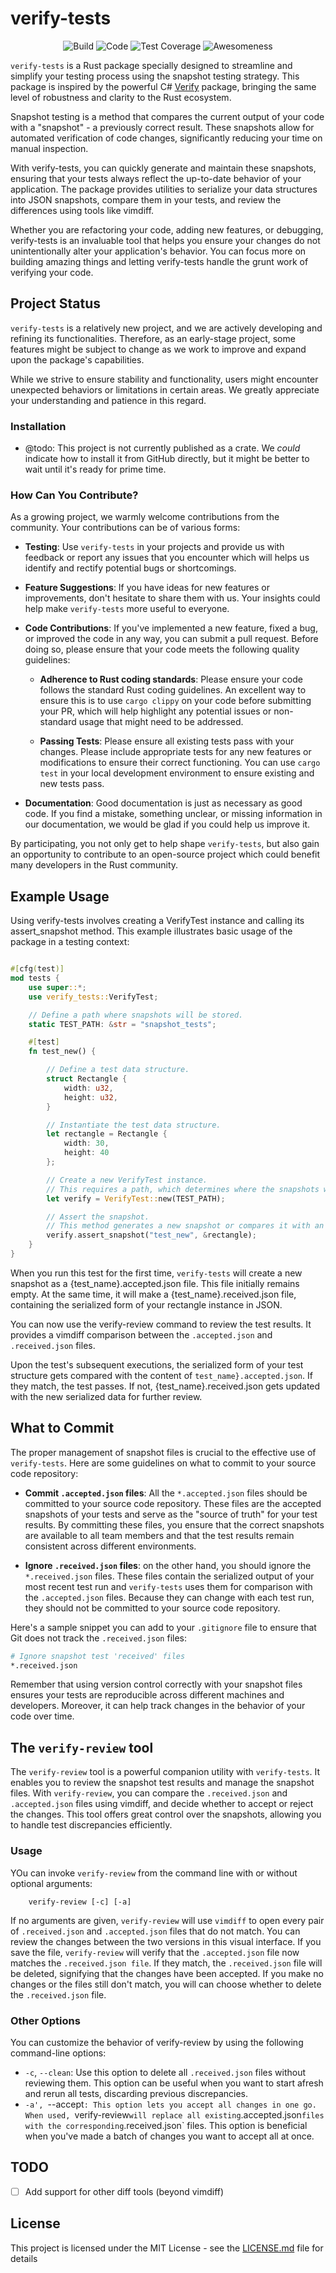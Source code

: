 # verify-tests 
<div align="center">

![Build](https://seddy.com/cicd/k987e/build.svg)
![Code](https://seddy.com/cicd/k987e/code.svg)
![Test Coverage](https://seddy.com/cicd/k987e/coverage.svg)
![Awesomeness](https://seddy.com/cicd/k987e/awesome.svg)

</div>


`verify-tests` is a Rust package specially designed to streamline and simplify
your testing process using the snapshot testing strategy. This package is
inspired by the powerful C# [Verify](https://github.com/VerifyTests/Verify)
package, bringing the same level of robustness and clarity to the Rust
ecosystem.

Snapshot testing is a method that compares the current output of your code with
a "snapshot" - a previously correct result. These snapshots allow for automated
verification of code changes, significantly reducing your time
on manual inspection.

With verify-tests, you can quickly generate and maintain these snapshots,
ensuring that your tests always reflect the up-to-date behavior of your
application. The package provides utilities to serialize your data structures
into JSON snapshots, compare them in your tests, and review the differences
using tools like vimdiff.

Whether you are refactoring your code, adding new features, or debugging,
verify-tests is an invaluable tool that helps you ensure your changes do not
unintentionally alter your application's behavior. You can focus more on
building amazing things and letting verify-tests handle the grunt work of verifying
your code.

## Project Status

`verify-tests` is a relatively new project, and we are actively developing and
refining its functionalities. Therefore, as an early-stage project, some features might be
subject to change as we work to improve and expand upon the package's
capabilities.

While we strive to ensure stability and functionality, users might encounter
unexpected behaviors or limitations in certain areas. We greatly appreciate your
understanding and patience in this regard.

### Installation

- @todo: This project is not currently published as a crate. We *could* indicate
  how to install it from GitHub directly, but it might be better to wait until
  it's ready for prime time.

### How Can You Contribute?

As a growing project, we warmly welcome contributions from the community. Your
contributions can be of various forms:

- **Testing**: Use `verify-tests` in your projects and provide us with feedback
  or report any issues that you encounter which will  helps us identify and rectify
  potential bugs or shortcomings.
  
- **Feature Suggestions**: If you have ideas for new features or improvements,
  don't hesitate to share them with us. Your insights could help make
  `verify-tests` more useful to everyone.

- **Code Contributions**: If you've implemented a new feature, fixed a bug, or
  improved the code in any way, you can submit a pull request. Before doing so,
  please ensure that your code meets the following quality guidelines:
  
  - **Adherence to Rust coding standards**: Please ensure your code follows the
    standard Rust coding guidelines. An excellent way to ensure this is to use
    `cargo clippy` on your code before submitting your PR, which will help
    highlight any potential issues or non-standard usage that might need to be
    addressed.
  
  - **Passing Tests**: Please ensure all existing tests pass with your changes.
    Please include appropriate tests for any new features or modifications to
    ensure their correct functioning. You can use `cargo test` in your local
    development environment to ensure existing and new tests pass.

- **Documentation**: Good documentation is just as necessary as good code. If
  you find a mistake, something unclear, or missing information in our
  documentation, we would be glad if you could help us improve it.

By participating, you not only get to help shape `verify-tests`, but also gain
an opportunity to contribute to an open-source project which could benefit many
developers in the Rust community.

## Example Usage

Using verify-tests involves creating a VerifyTest instance and calling its
assert_snapshot method. This example illustrates basic usage of the package in
a testing context:

```rust 

#[cfg(test)] 
mod tests { 
    use super::*; 
    use verify_tests::VerifyTest;

    // Define a path where snapshots will be stored.
    static TEST_PATH: &str = "snapshot_tests";

    #[test]
    fn test_new() {

        // Define a test data structure.
        struct Rectangle {
            width: u32,
            height: u32,
        }

        // Instantiate the test data structure.
        let rectangle = Rectangle {
            width: 30,
            height: 40
        };

        // Create a new VerifyTest instance.
        // This requires a path, which determines where the snapshots will be stored.
        let verify = VerifyTest::new(TEST_PATH);

        // Assert the snapshot.
        // This method generates a new snapshot or compares it with an existing one.
        verify.assert_snapshot("test_new", &rectangle);
    }
}
```

When you run this test for the first time, `verify-tests` will create a new
snapshot as a {test_name}.accepted.json file. This file initially
remains empty. At the same time, it will make a {test_name}.received.json file,
containing the serialized form of your rectangle instance in JSON.

You can now use the verify-review command to review the test results. It
provides a vimdiff comparison between the `.accepted.json` and `.received.json`
files.

Upon the test's subsequent executions, the serialized form of your test
structure gets compared with the content of `test_name}.accepted.json`. If they
match, the test passes. If not, {test_name}.received.json gets updated with the
new serialized data for further review.

## What to Commit 

The proper management of snapshot files is crucial to the effective use of
`verify-tests`. Here are some guidelines on what to commit to your source code
repository:

- **Commit `.accepted.json` files**: All the `*.accepted.json` files should be
  committed to your source code repository. These files are the accepted
  snapshots of your tests and serve as the "source of truth" for your test
  results. By committing these files, you ensure that the correct snapshots are
  available to all team members and that the test results remain consistent
  across different environments.

- **Ignore `.received.json` files**: on the other hand, you should ignore the
  `*.received.json` files. These files contain the serialized output of your
  most recent test run and `verify-tests` uses them for comparison with the
  `.accepted.json` files. Because they can change with each test run, they
  should not be committed to your source code repository. 

Here's a sample snippet you can add to your `.gitignore` file to ensure that
Git does not track the `.received.json` files:

```bash
# Ignore snapshot test 'received' files
*.received.json
```

Remember that using version control correctly with your snapshot files ensures
your tests are reproducible across different machines and developers. Moreover,
it can help track changes in the behavior of your code over time.

<a name="verifyreview"></a>
## The `verify-review` tool 

The `verify-review` tool is a powerful companion utility with
`verify-tests`. It enables you to review the snapshot test results and manage the
snapshot files. With `verify-review`, you can compare the `.received.json` and
`.accepted.json` files using vimdiff, and decide whether to accept or reject the
changes. This tool offers great control over the snapshots, allowing
you to handle test discrepancies efficiently.

### Usage

YOu can invoke `verify-review` from the command line with or without
optional arguments:

```
    verify-review [-c] [-a]
```

If no arguments are given, `verify-review` will use `vimdiff` to open every
pair of `.received.json` and `.accepted.json` files that do not match. You can
review the changes between the two versions in this visual interface. If you
save the file, `verify-review` will verify that the `.accepted.json` file now
matches the `.received.json file`. If they match, the `.received.json` file
will be deleted, signifying that the changes have been accepted. If you make no
changes or the files still don't match, you will can choose whether to delete
the `.received.json` file.


### Other Options

You can customize the behavior of verify-review by using the following
command-line options:

- `-c`, `--clean`: Use this option to delete all `.received.json` files without
  reviewing them. This option can be useful when you want to start afresh and
  rerun all tests, discarding previous discrepancies.
- `-a', `--accept`: This option lets you accept all changes in one go. When
  used, `verify-review` will replace all existing `.accepted.json` files with
  the corresponding `.received.json` files. This option is beneficial when
  you've made a batch of changes you want to accept all at once.


## TODO

- [ ] Add support for other diff tools (beyond vimdiff)


## License

This project is licensed under the MIT License - see the
[LICENSE.md](LICENSE.md) file for details

